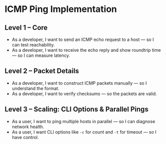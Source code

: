 # ICMP Ping Implementation

## Level 1 – Core
- As a developer, I want to send an ICMP echo request to a host — so I can test reachability.
- As a developer, I want to receive the echo reply and show roundtrip time — so I can measure latency.

## Level 2 – Packet Details
- As a developer, I want to construct ICMP packets manually — so I understand the format.
- As a developer, I want to verify checksums — so the packets are valid.

## Level 3 – Scaling: CLI Options & Parallel Pings
- As a user, I want to ping multiple hosts in parallel — so I can diagnose network health.
- As a user, I want CLI options like `-c` for count and `-t` for timeout — so I have control.
